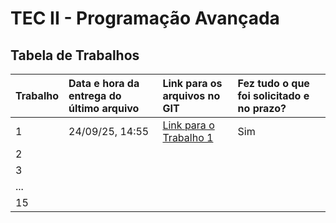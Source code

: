 # TEC II - Programação Avançada 

## Tabela de Trabalhos

| Trabalho | Data e hora da entrega do último arquivo | Link para os arquivos no GIT | Fez tudo o que foi solicitado e no prazo? |
| :--- | :--- | :--- | :--- |
| 1    | 24/09/25, 14:55 | [Link para o Trabalho 1](URL_DA_PASTA_TRABALHO_1) | Sim |
| 2    |                |                                             |     |
| 3    |                |                                             |     |
| ...  |                |                                             |     |
| 15   |                |                                             |     |

